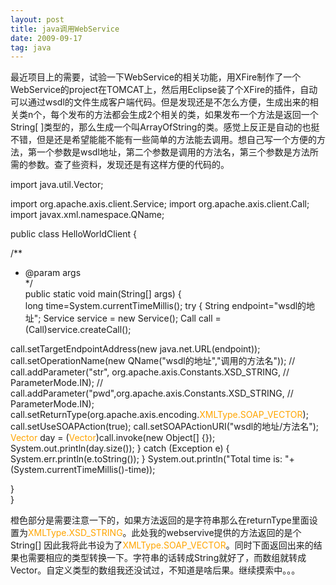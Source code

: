 ```yaml
---
layout: post
title: java调用WebService 
date: 2009-09-17 
tag: java
---
```


最近项目上的需要，试验一下WebService的相关功能，用XFire制作了一个WebService的project在TOMCAT上，然后用Eclipse装了个XFire的插件，自动可以通过wsdl的文件生成客户端代码。但是发现还是不怎么方便，生成出来的相关类n个，每个发布的方法都会生成2个相关的类，如果发布一个方法是返回一个String[ ]类型的，那么生成一个叫ArrayOfString的类。感觉上反正是自动的也挺不错，但是还是希望能能不能有一些简单的方法能去调用。想自己写一个方便的方法，第一个参数是wsdl地址，第二个参数是调用的方法名，第三个参数是方法所需的参数。查了些资料，发现还是有这样方便的代码的。

import java.util.Vector;

import org.apache.axis.client.Service;
import org.apache.axis.client.Call;
import javax.xml.namespace.QName;


public class HelloWorldClient {
  
   
 /**  
 * @param args  
 */  
 public static void main(String[] args) {   
  long time=System.currentTimeMillis();
  try {
  String endpoint="wsdl的地址";
  Service service = new Service();
  Call call = (Call)service.createCall();
  
  call.setTargetEndpointAddress(new java.net.URL(endpoint));
  call.setOperationName(new
  QName("wsdl的地址","调用的方法名"));
//  call.addParameter("str", org.apache.axis.Constants.XSD_STRING,
//  ParameterMode.IN);
//  call.addParameter("pwd",org.apache.axis.Constants.XSD_STRING,
//  ParameterMode.IN);
  call.setReturnType(org.apache.axis.encoding.<span style="color:orange">XMLType.SOAP_VECTOR</span>);
  call.setUseSOAPAction(true);
  call.setSOAPActionURI("wsdl的地址/方法名");
  <span style="color:orange">Vector</span> day = (<span style="color:orange">Vector</span>)call.invoke(new Object[] {});
  System.out.println(day.size());
  } catch (Exception e) {
  System.err.println(e.toString());
  }
  System.out.println("Total time is: "+(System.currentTimeMillis()-time));

 }   
}

橙色部分是需要注意一下的，如果方法返回的是字符串那么在returnType里面设置为<span style="color:orange">XMLType.XSD_STRING</span>。此处我的webservive提供的方法返回的是个String[] 因此我将此书设为了<span style="color:orange">XMLType.SOAP_VECTOR</span>。同时下面返回出来的结果也需要相应的类型转换一下。字符串的话转成String就好了，而数组就转成Vector。自定义类型的数组我还没试过，不知道是啥后果。继续摸索中。。。

